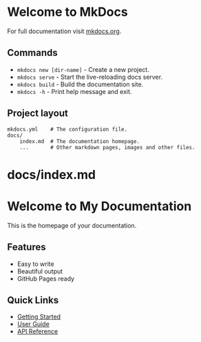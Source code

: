 # Welcome to MkDocs

For full documentation visit [mkdocs.org](https://www.mkdocs.org).

## Commands

* `mkdocs new [dir-name]` - Create a new project.
* `mkdocs serve` - Start the live-reloading docs server.
* `mkdocs build` - Build the documentation site.
* `mkdocs -h` - Print help message and exit.

## Project layout

    mkdocs.yml    # The configuration file.
    docs/
        index.md  # The documentation homepage.
        ...       # Other markdown pages, images and other files.

# docs/index.md
# Welcome to My Documentation

This is the homepage of your documentation.

## Features

- Easy to write
- Beautiful output
- GitHub Pages ready

## Quick Links

- [Getting Started](getting-started.md)
- [User Guide](user-guide.md)
- [API Reference](api-reference.md)
